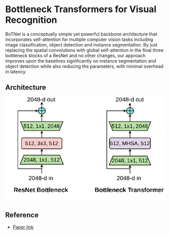 # Bottleneck Transformers for Visual Recognition
  BoTNet is a conceptually simple yet powerful backbone architecture that incorporates self-attention for multiple computer vision tasks including image classification, object detection and instance segmentation. By just replacing the spatial convolutions with global self-attention in the final three bottleneck blocks of a ResNet and no other changes, our approach improves upon the baselines significantly on instance segmentation and object detection while also reducing the parameters, with minimal overhead in latency.
## Architecture
<img width="516" alt="Architecture" src="images/fig1.png">



## Reference
 - [Paper link](https://arxiv.org/abs/2101.11605)
